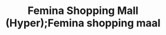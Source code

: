 ---
title: "Femina Shopping Mall (Hyper);Femina shopping maal"
url: /trichy/femina-shopping-mall-hyper-femina-shopping-maal/
shop: Einkaufszentrum
---
